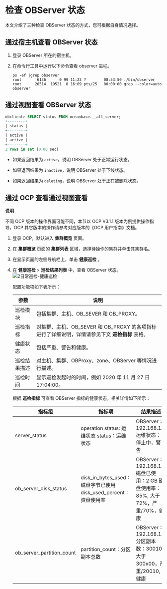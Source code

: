 检查 OBServer 状态 
===================================

本文介绍了三种检查 OBServer 状态的方式，您可根据自身情况选择。

通过宿主机查看 OBServer 状态 
----------------------------------------

1. 登录 OBServer 所在的宿主机。

   

2. 在命令行工具中运行以下命令查看 observer 进程。

   ```shell
   ps -ef |grep observer
   root       6136      0 99 11:23 ?        08:53:50 ./bin/observer
   root      20514  19521  0 16:09 pts/25   00:00:00 grep --color=auto observer
   ```

   




通过视图查看 OBServer 状态 
---------------------------------------

```sql
obclient> SELECT status FROM oceanbase.__all_server;
+--------+
| status |
+--------+
| active |
| active |
+--------+
2 rows in set (0.00 sec)
```



* 如果返回结果为 `active`，说明 OBServer 处于正常运行状态。

  

* 如果返回结果为 `inactive`，说明 OBServer 处于下线状态。

  

* 如果返回结果为 `deleting`，说明 OBServer 处于正在被删除状态。

  




通过 OCP 查看通过视图查看 
------------------------------------

**说明**



不同 OCP 版本的操作界面可能不同，本节以 OCP V3.1.1 版本为例提供操作指导，OCP 其它版本的操作请参考对应版本的《OCP 用户指南》文档。

1. 登录 OCP，默认进入 **集群概览** 页面。

   

2. 在 **集群概览** 页面的 **集群列表** 区域，选择待操作的集群并单击其集群名。

   

3. 在显示页面的左侧导航栏上，单击 **健康巡检** 。

   

4. 在 **健康巡检** \> **巡检结果列表** 中，查看 OBServer 状态。![2日常巡检-健康巡检](https://help-static-aliyun-doc.aliyuncs.com/assets/img/zh-CN/5849290461/p310492.png)

   配置功能项如下表所示：
   

   | **参数** |                            **说明**                            |
   |--------|--------------------------------------------------------------|
   | 巡检模块   | 包括集群、主机、OB_SEVER 和 OB_PROXY。                                 |
   | 巡检指标   | 对集群、主机、OB_SEVER 和 OB_PROXY 的各项指标进行了详细说明，详情请参见下文 **巡检指标** 表格。 |
   | 健康状态   | 包括严重、警告和健康。                                                  |
   | 巡检结果描述 | 对主机、集群、OBProxy、zone、OBServer 等情况进行描述。                        |
   | 巡检时间   | 显示巡检发起时的时间，例如 2020 年 11 月 27 日 17:04:00。                     |

   

   根据 **巡检指标** 可查看 OBServer 指标的健康状态。相关详情如下所示：
   

   |          **指标组**          |                              **指标项**                               |                                          **结果描述**                                          |
   |---------------------------|--------------------------------------------------------------------|--------------------------------------------------------------------------------------------|
   | server_status             | operation status: 运维状态 status：运维状态                                 | OBServer：192.168.1.1 运维状态：停止中，警告                                           |
   | ob_server_disk_status     | disk_in_bytes_used：磁盘字节已使用 disk_used_percent：资盘使用率 | OBServer：192.168.1.1 磁盘已使用：2 GB 磁盘使用率：85%, 大于72%，严重/70%，健康 |
   | ob_server_partition_count | partition_count：分区副本总数                                             | OBServer：192.168.1.1 分区副本数：30010, 大于300x00，严重/20010, 健康                    |

   



